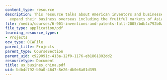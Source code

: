 ```yaml
---
content_type: resource
description: This resource talks about American inventors and businesses looking to
  expand their business overseas including the fruitful markets of Asia.
file: /media/courses/6-901-inventions-and-patents-fall-2005/bdb4c792b0a046478e26db0e8a01d395_us_busines_china.pdf
file_type: application/pdf
learning_resource_types:
- Projects
ocw_type: OCWFile
parent_title: Projects
parent_type: CourseSection
parent_uid: c929091c-413a-12f0-1176-eb1861802dd2
resourcetype: Document
title: us_busines_china.pdf
uid: bdb4c792-b0a0-4647-8e26-db0e8a01d395
---
```

